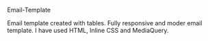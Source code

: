 Email-Template

Email template created with tables. Fully responsive and moder email template. I have used HTML, Inline CSS and MediaQuery. 
